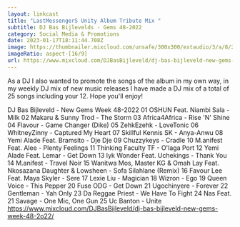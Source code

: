 ```yaml
---
layout: linkcast
title: "LastMessengerS Unity Album Tribute Mix "
subtitle: DJ Bas Bijlevelds - Gems 48-2022
category: Social Media & Promotions
date: 2023-01-17T18:11:44.708Z
image: https://thumbnailer.mixcloud.com/unsafe/300x300/extaudio/3/a/8/2/980e-9bb8-4a97-b9cd-4f2b26fc131a
imageRatio: aspect-[16/9]
url: https://www.mixcloud.com/DJBasBijleveld/dj-bas-bijleveld-new-gems-week-48-2o22/
---
```

As a DJ I also wanted to promote the songs of the album in my own way, in my weekly DJ mix of new music releases I have made a DJ mix of a total of 25 songs including your 12. Hope you'll enjoy!

DJ Bas Bijleveld - New Gems Week 48-2022
01 OSHUN Feat. Niambi Sala - Milk
02 Makaru & Sunny Trod - The Storm
03 Africa4Africa - Rise 'N' Shine
04 Flavour - Game Changer (Dike)
05 ZehkEzehk - LoveTonic
06 WhitneyZinny - Captured My Heart
07 Skillful Kennis SK - Anya-Anwu
08 Yemi Alade Feat. Bramsito - Dje Dje
09 Chuzzykeys - Cradle
10 M.anifest Feat. Alee - Plenty Feelings
11 Thinking Faculty TF - O'laga Port
12 Yemi Alade Feat. Lemar - Get Down
13 Iyk Wonder Feat. Uchekings - Thank You
14 M.anifest - Travel Noir
15 Wanitwa Mos, Master KG & Omah Lay Feat. Nkosazana Daughter & Lowsheen - Sofa Silahlane (Remix)
16 Favour Lee Feat. Maya Skyler - Sere
17 Lexie Liu - Magician
18 Wizron - Ego
19 Queen Voice - This Pepper
20 Fuse ODG - Get Down
21 Ugochinyere - Forever
22 Gentleman - Yah Only
23 Da Reggae Priest - We Have To Fight
24 Nas Feat. 21 Savage - One Mic, One Gun
25 Uc Banton - Unite
https://www.mixcloud.com/DJBasBijleveld/dj-bas-bijleveld-new-gems-week-48-2o22/
